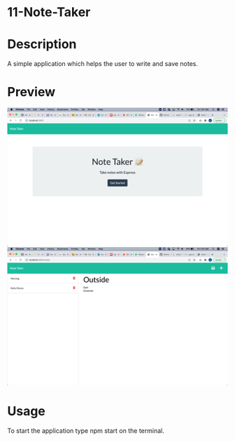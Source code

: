 # 11-Note-Taker

# Description 

A simple application which helps the user to write and save notes.

# Preview

![View](Assets/Preview1.png)
![View](Assets/Preview2.png)

# Usage

To start the application type npm start on the terminal.